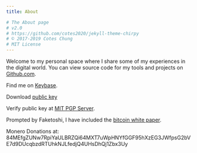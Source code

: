 ```yaml
---
title: About

# The About page
# v2.0
# https://github.com/cotes2020/jekyll-theme-chirpy
# © 2017-2019 Cotes Chung
# MIT License
---
```



Welcome to my personal space where I share some of my experiences in the digital world.  You can view source code for my tools and projects on [Github.com](https://github.com/hashes4merkle).

Find me on [Keybase](https://keybase.io/cheddabiskit).

Download [public key](pub/Deverick.asc)


Verify public key at [MIT PGP Server](https://pgp.mit.edu/pks/lookup?op=vindex&search=0xB2C324106BBA023D).

Prompted by Faketoshi, I have included the [bitcoin white paper](/assets/docs/bitcoin.pdf). 

Monero Donations at: 
84MEfgZUNw7RpiYaULBRZQi64MXT7uWpHNYfGGF95hXzEG3JWfpsG2bVE7d9DUcqbzdRTUhkNJLfedjQ4UHsDhQj1Zbx3Uy

